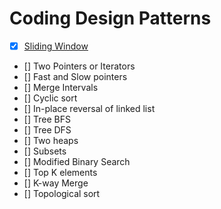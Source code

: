 # Coding Design Patterns
- [x] [Sliding Window](https://github.com/Abrar-Abdulwahed/coding-design-patterns/tree/main/Sliding%20Window)
- [] Two Pointers or Iterators
- [] Fast and Slow pointers
- [] Merge Intervals
- [] Cyclic sort
- [] In-place reversal of linked list
- [] Tree BFS
- [] Tree DFS
- [] Two heaps
- [] Subsets
- [] Modified Binary Search
- [] Top K elements
- [] K-way Merge
- [] Topological sort
